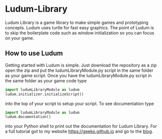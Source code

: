 # Ludum-Library
Ludum Library is a game library to make simple games and prototyping concepts. Ludum uses turtle for fast easy graphics. The point of Ludum is to skip the boilerplate code such as window initialization so you can focus on your game.

## How to use Ludum
Getting started with Ludum is simple. Just download the repository as a zip open the zip and put the ludumLibraryModule.py 
script in the same folder as your game script. Once you have the ludumLibraryModule.py script in the same folder as your game 
code type
```python
import ludumLibraryModule as ludum
ludum.initializer.initializeScript()
```
into the top of your script to setup your script. To see documentation type
```python
import ludumLibraryModule as ludum
ludum.documentation()
```
into your Python shell to print out the documentation for Ludum Library. For a full tutorial got to my website 
https://geeko.github.io and go to the [blog](https://geeko.github.io/blog).
